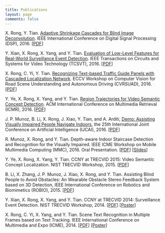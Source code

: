 ```yaml
---
title: Publications
layout: page
comments: false
---
```


X. Rong, Y. Tian. [Adaptive Shrinkage Cascades for Blind Image Deconvolution](/publications/pdf/DSP16.pdf). IEEE International Conference on Digital Signal Processing (DSP), 2016.
[[PDF](/publications/pdf/DSP16.pdf)]

Y. Xian, X. Rong, X. Yang, and Y. Tian. [Evaluation of Low-Level Features for Real-World Surveillance Event Detection](/publications/pdf/TCSVT16.pdf). IEEE Transactions on Circuits and Systems for Video Technology (TCSVT), 2016.
[[PDF](/publications/pdf/TCSVT16.pdf)]

X. Rong, C. Yi, Y. Tian. [Recognizing Text-based Traffic Guide Panels with Cascaded Localization Network](/publications/pdf/CVRSUAD16.pdf). ECCV Workshop on Computer Vision for Road Scene Understanding and Autonomous Driving (CVRSUAD), 2016.
[[PDF](/publications/pdf/CVRSUAD16.pdf)]

Y. Ye, X. Rong, X. Yang, and Y. Tian. [Region Trajectories for Video Semantic Concept Detection](/publications/pdf/ICMR16.pdf). ACM International Conference on Multimedia Retrieval (ICMR), 2016.
[[PDF](/publications/pdf/ICMR16.pdf)]

J. P. Munoz, B. Li, X. Rong, J. Xiao, Y. Tian, and A. Arditi, [Demo: Assisting Visually Impaired People Navigate Indoors](/publications/pdf/IJCAI_DEMO16.pdf), the 25th International Joint Conference on Artificial Intelligence (IJCAI), 2016.
[[PDF](/publications/pdf/IJCAI_DEMO16.pdf)]

R. Munoz, X. Rong, and Y. Tian. Depth-aware Indoor Staircase Detection and Recognition for the Visually Impaired. IEEE ICME Workshop on Mobile Multimedia Computing (MMC), 2016\. Oral Presentation.
[[PDF](/publications/pdf/MMC16.pdf)]
[[Slides](/publications/pdf/MMC16_Poster.pdf)]

Y. Ye, X. Rong, X. Yang, Y. Tian. CCNY at TRECVID 2015: Video Semantic Concept Localization. NIST TRECVID Workshop, 2015.
[[PDF](/publications/pdf/TRECVID15_LOC.pdf)]

B. Li, X. Zhang, J. P. Munoz, J. Xiao, X. Rong, and Y. Tian. Assisting Blind People to Avoid Obstacles: An Wearable Obstacle Stereo Feedback System based on 3D Detection, IEEE International Conference on Robotics and Biomimetics (ROBIO), 2015.
[[PDF](/publications/pdf/ROBIO15.pdf)]

Y. Xian, X. Rong, X. Yang, and Y. Tian. CCNY at TRECVID 2014: Surveillance Event Detection. NIST TRECVID Workshop, 2014.
[[PDF](/publications/pdf/TRECVID14_SED.pdf)]
[[Poster](/publications/pdf/TRECVID14_SED_Poster.pdf)]

X. Rong, C. Yi, X. Yang, and Y. Tian. Scene Text Recognition in Multiple Frames based on Text Tracking. IEEE International Conference on Multimedia and Expo (ICME), 2014.
[[PDF](/publications/pdf/ICME14.pdf)]
[[Poster](/publications/pdf/ICME14_Poster.pdf)]
